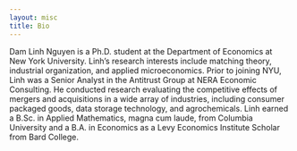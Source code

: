 ```yaml
---
layout: misc
title: Bio
---
```


Dam Linh Nguyen is a Ph.D. student at the Department of Economics at New York University. Linh’s research interests include matching theory, industrial organization, and applied microeconomics. Prior to joining NYU, Linh was a Senior Analyst in the Antitrust Group at NERA Economic Consulting. He conducted research evaluating the competitive effects of mergers and acquisitions in a wide array of industries, including consumer packaged goods, data storage technology, and agrochemicals. Linh earned a B.Sc. in Applied Mathematics, magna cum laude, from Columbia University and a B.A. in Economics as a Levy Economics Institute Scholar from Bard College.
